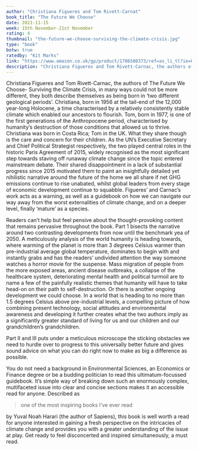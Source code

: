 ```yaml
---
author: "Christiana Figueres and Tom Rivett-Carnat"
book_title: "The Future We Choose"
date: 2021-11-15
week: 15th November-21st November
rating: 4
thumbnail: "the-future-we-choose-surviving-the-climate-crisis.jpg"
type: "book"
botw: true
ratedby: "Kit Marks"
link: "https://www.amazon.co.uk/gp/product/1786580373/ref=as_li_tl?ie=UTF8&camp=1634&creative=6738&creativeASIN=1786580373&linkCode=as2&tag=emergingfin0b-21&linkId=6bf38957e647ab7660d3d906326a7341"
description: "Christiana Figueres and Tom Rivett-Carnac, the authors of The Future We Choose- Surviving the Climate Crisis, in many ways could not be more different, they both describe themselves as being born in ‘two different geological periods’. Christiana, born in 1956 at the tail-end of the 12,000 year-long Holocene, a time characterised by a relatively consistently stable climate..."
---
```


Christiana Figueres and Tom Rivett-Carnac, the authors of The Future We Choose- Surviving the Climate Crisis, in many ways could not be more different, they both describe themselves as being born in ‘two different geological periods’. Christiana, born in 1956 at the tail-end of the 12,000 year-long Holocene, a time characterised by a relatively consistently stable climate which enabled our ancestors to flourish. Tom, born in 1977, is one of the first generations of the Anthropocene period, characterised by humanity’s destruction of those conditions that allowed us to thrive. Christiana was born in Costa Rica; Tom in the UK. What they share though is the care and concern for their children. As the UN’s Executive Secretary and Chief Political Strategist respectively, the two played central roles in the historic Paris Agreement of 2015, widely recognised as the most significant step towards staving off runaway climate change since the topic entered mainstream debate. Their shared disappointment in a lack of substantial progress since 2015 motivated them to paint an insightfully detailed yet nihilistic narrative around the future of the home we all share if net GHG emissions continue to rise unabated, whilst global leaders from every stage of economic development continue to squabble. Figueres’ and Carnac’s work acts as a warning, as well as a guidebook on how we can navigate our way away from the worst externalities of climate change, and on a deeper level, finally ‘mature’ as a species.

Readers can’t help but feel pensive about the thought-provoking content that remains pervasive throughout the book. Part 1 bisects the narrative around two contrasting developments from now until the benchmark yea of 2050. A meticulously analysis of the world humanity is heading towards, where warming of the planet is more than 3 degrees Celsius warmer than pre-industrial average global temperature, dominates to begin with and instantly grabs and has the readers’ undivided attention the way someone watches a horror movie for the suspense. Mass migration of people from the more exposed areas, ancient disease outbreaks, a collapse of the healthcare system, deteriorating mental health and political turmoil are to name a few of the painfully realistic themes that humanity will have to take head-on on their path to self-destruction. Or there is another ongoing development we could choose. In a world that is heading to no more than 1.5 degrees Celsius above pre-industrial levels, a compelling picture of how combining present technology, social attitudes and environmental awareness and developing it further creates what the two authors imply as a significantly greater standard of living for us and our children and our grandchildren’s grandchildren. 

Part II and III puts under a meticulous microscope the sticking obstacles we need to hurdle over to progress to this universally better future and gives sound advice on what you can do right now to make as big a difference as possible.

You do not need a background in Environmental Sciences, an Economics or Finance degree or be a budding politician to read this ultimatum-focussed guidebook. It’s simple way of breaking down such an enormously complex, multifaceted issue into clear and concise sections makes it an accessible read for anyone. Described as 
>one of the most inspiring books I’ve ever read

by Yuval Noah Harari (the author of Sapiens), this book is well worth a read for anyone interested in gaining a fresh perspective on the intricacies of climate change and provides you with a greater understanding of the issue at play. Get ready to feel disconcerted and inspired simultaneously, a must read.
